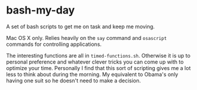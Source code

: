 # bash-my-day
A set of bash scripts to get me on task and keep me moving.

Mac OS X only. Relies heavily on the `say` command and `osascript` commands for controlling applications.

The interesting functions are all in `timed-functions.sh`. Otherwise it is up to personal preference and whatever clever tricks you can come up with to optimize your time. Personally I find that this sort of scripting gives me a lot less to think about during the morning. My equivalent to Obama's only having one suit so he doesn't need to make a decision.
